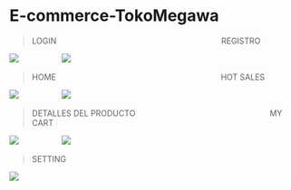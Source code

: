 # E-commerce-TokoMegawa

> LOGIN &emsp; &emsp; &emsp; &emsp; &emsp; &emsp; &emsp; &emsp; &emsp; &emsp; &emsp; &emsp; &emsp; &emsp; &emsp; &emsp; REGISTRO
> 
![](https://i.ibb.co/M2Dh7Qs/Login.png) &emsp; &emsp; &emsp; &emsp; ![](https://i.ibb.co/kS96mYm/Registro.png)


> HOME &emsp; &emsp; &emsp; &emsp; &emsp; &emsp; &emsp; &emsp; &emsp; &emsp; &emsp; &emsp; &emsp; &emsp; &emsp; &emsp; HOT SALES 
> 
![](https://i.ibb.co/sVPMmHj/Home.png) &emsp; &emsp; &emsp; &emsp; ![](https://i.ibb.co/sFT6RP1/HotSales.png)


> DETALLES DEL PRODUCTO &emsp; &emsp; &emsp; &emsp; &emsp; &emsp; &emsp; &emsp; &emsp; &emsp; &emsp; &emsp; &emsp; MY CART
> 
![](https://i.ibb.co/y64cDQ5/Detalles-Productos.png) &emsp; &emsp; &emsp; &emsp; ![](https://i.ibb.co/5YVTsvD/Mycart.png)
&emsp; &emsp; &emsp; &emsp; &emsp; &emsp; &emsp; &emsp;

> SETTING
> 
![](https://i.ibb.co/G5YSvbp/Setting.png)
